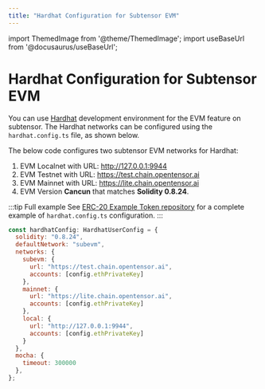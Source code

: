 ```yaml
---
title: "Hardhat Configuration for Subtensor EVM"
---
```


import ThemedImage from '@theme/ThemedImage';
import useBaseUrl from '@docusaurus/useBaseUrl';

# Hardhat Configuration for Subtensor EVM

You can use [Hardhat](https://hardhat.org/) development environment for the EVM feature on subtensor. The Hardhat networks can be configured using the `hardhat.config.ts` file, as shown below. 

The below code configures two subtensor EVM networks for Hardhat: 

1. EVM Localnet with URL: http://127.0.0.1:9944
2. EVM Testnet with URL: https://test.chain.opentensor.ai
3. EVM Mainnet with URL: https://lite.chain.opentensor.ai
4. EVM Version **Cancun** that matches **Solidity 0.8.24**.

:::tip Full example
See [ERC-20 Example Token repository](https://github.com/gztensor/subtensor-erc20) for a complete example of `hardhat.config.ts` configuration.
:::

```js title="Partial snippet of hardhat.config.ts file"
const hardhatConfig: HardhatUserConfig = {
  solidity: "0.8.24",
  defaultNetwork: "subevm",
  networks: {
    subevm: {
      url: "https://test.chain.opentensor.ai",
      accounts: [config.ethPrivateKey]
    },
    mainnet: {
      url: "https://lite.chain.opentensor.ai",
      accounts: [config.ethPrivateKey]
    },
    local: {
      url: "http://127.0.0.1:9944",
      accounts: [config.ethPrivateKey]
    }
  },
  mocha: {
    timeout: 300000
  },
};
```

